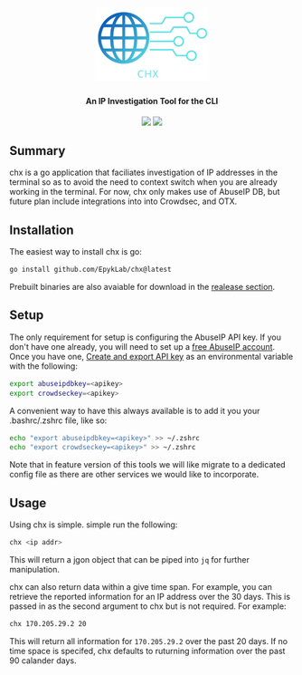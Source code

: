 <h1 align="center">
  <img src="assets/chxlogo.png" alt="chx" width="200px">
  <br>
</h1>

<h4 align="center">An IP Investigation Tool for the CLI</h4>

<p align="center">
<!-- Go report card -->
<a href="https://goreportcard.com/report/github.com/epyklab/chx"><img src="https://goreportcard.com/badge/github.com/epyklab/chx"></a>
<!-- Current Release -->
<a href="https://github.com/epyklab/chx/releases"><img src="https://img.shields.io/github/release/epyklab/chx"></a>
</p>

## Summary

chx is a go application that faciliates investigation of IP addresses in the terminal so as to avoid the need to context switch when you are already working in the terminal. For now, chx only makes use of AbuseIP DB, but future plan include integrations into into Crowdsec, and OTX.

## Installation

The easiest way to install chx is go:

```bash
go install github.com/EpykLab/chx@latest
```

Prebuilt binaries are also avaiable for download in the [realease section](https://github.com/epyklab/chx/releases).

## Setup

The only requirement for setup is configuring the AbuseIP API key. If you don't
have one already, you will need to set up a [free AbuseIP account](https://www.abuseipdb.com/register?plan=free). Once you have
one, [Create and export API key](https://www.abuseipdb.com/account/api) as an environmental variable with the following:

```bash
export abuseipdbkey=<apikey>
export crowdseckey=<apikey>
```


A convenient way to have this always available is to add it you your
.bashrc/.zshrc file, like so:

```bash
echo "export abuseipdbkey=<apikey>" >> ~/.zshrc
echo "export crowdseckey=<apikey>" >> ~/.zshrc
```

Note that in feature version of this tools we will like migrate to a dedicated
config file as there are other services we would like to incorporate.

## Usage

Using chx is simple. simple run the following:

```bash
chx <ip addr>
```

This will return a jgon object that can be piped into `jq` for further manipulation.

chx can also return data within a give time span. For example, you can
retrieve the reported information for an IP address over the 30 days. This is
passed in as the second argument to chx but is not required. For example:

```bash
chx 170.205.29.2 20
```

This will return all information for `170.205.29.2` over the past 20 days. If no
time space is specifed, chx defaults to ruturning information over the past 90 calander days.
